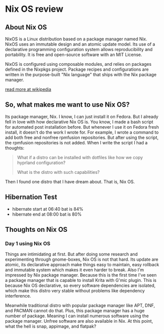 # Nix OS review
## About Nix OS
NixOS is a Linux distribution based on a package manager named Nix. NixOS uses an immutable design and an atomic update model. Its use of a declarative programming configuration system allows reproducibility and portability. It is free and open-source software with an MIT License.

NixOS is configured using composable modules, and relies on packages defined in the Nixpkgs project. Package recipes and configurations are written in the purpose-built "Nix language" that ships with the Nix package manager. 

[read more at wikipedia](https://en.wikipedia.org/wiki/NixOS)

## So, what makes me want to use Nix OS?
Its package manager, Nix. I know, I can just install it on Fedora. But I already fell in love with how declarative Nix OS is. You know, I made a bash script for automated post installation before. But whenever I use it on Fedora fresh install, it doesn't do the work I wrote for. For example, I wrote a command to add both free and nonfree rpmfusion repositories. But after using the script, the rpmfusion repositories is not added. When I write the script I had a thoughts:

> What if a distro can be installed with dotfiles like how we copy hyprland configuration?
> 
> What is the distro with such capabilities?

Then I found one distro that I have dream about.
That is, Nix OS.

## Hibernation Test
- hibernate start at 06:40 bat is 84%
- hibernate end at 08:00 bat is 80%

## Thoughts on Nix OS
### Day 1 using Nix OS
Things are intimidating at first. But after doing some research and experimenting through gnome-boxes, Nix OS is not that hard. Its update are atomic, its declarative approach make things easy to maintain, easy rollback and immutable system which makes it even harder to break. Also I'm impressed by Nix package manager. Because this is the first time I've seen a package manager that is capable to install Krita with G'mic plugin. This is because Nix OS declarative, so every software dependencies are isolated, which make this distro very stable without problems like dependency interference. 

Meanwhile traditional distro with popular package manager like APT, DNF, and PACMAN cannot do that. Plus, this package manager has a huge number of package. Meaning I can install numerous software using the package manager. Unfree software are also available in Nix. At this point, what the hell is snap, appimage, and flatpak?
